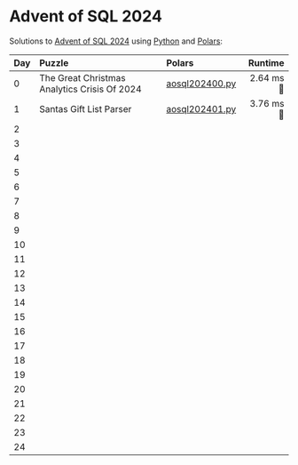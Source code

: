 # Advent of SQL 2024

Solutions to [Advent of SQL 2024](https://adventofsql.com/) using [Python](https://www.python.org/) and [Polars](https://docs.pola.rs/):

| Day  | Puzzle                                       | Polars                                                                           |   Runtime |
| :--- | :------------------------------------------- | :------------------------------------------------------------------------------- | --------: |
| 0    | The Great Christmas Analytics Crisis Of 2024 | [aosql202400.py](00_the_great_christmas_analytics_crisis_of_2024/aosql202400.py) | 2.64 ms 🔵 |
| 1    | Santas Gift List Parser                      | [aosql202401.py](01_santas_gift_list_parser/aosql202401.py)                      | 3.76 ms 🔵 |
| 2    |                                              |                                                                                  |           |
| 3    |                                              |                                                                                  |           |
| 4    |                                              |                                                                                  |           |
| 5    |                                              |                                                                                  |           |
| 6    |                                              |                                                                                  |           |
| 7    |                                              |                                                                                  |           |
| 8    |                                              |                                                                                  |           |
| 9    |                                              |                                                                                  |           |
| 10   |                                              |                                                                                  |           |
| 11   |                                              |                                                                                  |           |
| 12   |                                              |                                                                                  |           |
| 13   |                                              |                                                                                  |           |
| 14   |                                              |                                                                                  |           |
| 15   |                                              |                                                                                  |           |
| 16   |                                              |                                                                                  |           |
| 17   |                                              |                                                                                  |           |
| 18   |                                              |                                                                                  |           |
| 19   |                                              |                                                                                  |           |
| 20   |                                              |                                                                                  |           |
| 21   |                                              |                                                                                  |           |
| 22   |                                              |                                                                                  |           |
| 23   |                                              |                                                                                  |           |
| 24   |                                              |                                                                                  |           |
